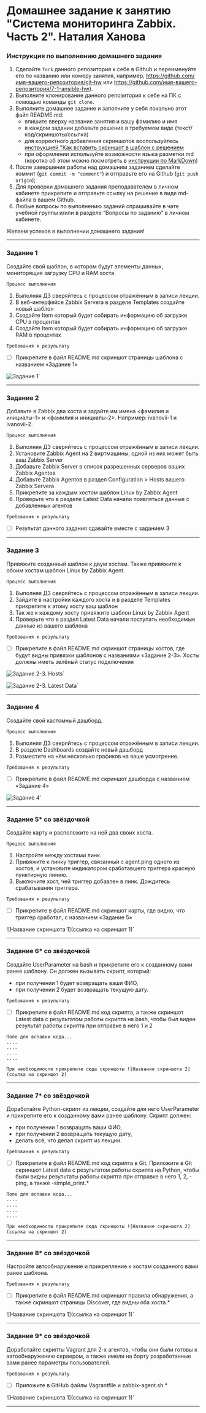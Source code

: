 # Домашнее задание к занятию "Система мониторинга Zabbix. Часть 2". Наталия Ханова


### Инструкция по выполнению домашнего задания

   1. Сделайте `fork` данного репозитория к себе в Github и переименуйте его по названию или номеру занятия, например, https://github.com/имя-вашего-репозитория/git-hw или  https://github.com/имя-вашего-репозитория/7-1-ansible-hw).
   2. Выполните клонирование данного репозитория к себе на ПК с помощью команды `git clone`.
   3. Выполните домашнее задание и заполните у себя локально этот файл README.md:
      - впишите вверху название занятия и вашу фамилию и имя
      - в каждом задании добавьте решение в требуемом виде (текст/код/скриншоты/ссылка)
      - для корректного добавления скриншотов воспользуйтесь [инструкцией "Как вставить скриншот в шаблон с решением](https://github.com/netology-code/sys-pattern-homework/blob/main/screen-instruction.md)
      - при оформлении используйте возможности языка разметки md (коротко об этом можно посмотреть в [инструкции  по MarkDown](https://github.com/netology-code/sys-pattern-homework/blob/main/md-instruction.md))
   4. После завершения работы над домашним заданием сделайте коммит (`git commit -m "comment"`) и отправьте его на Github (`git push origin`);
   5. Для проверки домашнего задания преподавателем в личном кабинете прикрепите и отправьте ссылку на решение в виде md-файла в вашем Github.
   6. Любые вопросы по выполнению заданий спрашивайте в чате учебной группы и/или в разделе “Вопросы по заданию” в личном кабинете.
   
Желаем успехов в выполнении домашнего задания!
   
---

### Задание 1

Создайте свой шаблон, в котором будут элементы данных, мониторящие загрузку CPU и RAM хоста.

`Процесс выполнения`

1.    Выполняя ДЗ сверяйтесь с процессом отражённым в записи лекции.
2.    В веб-интерфейсе Zabbix Servera в разделе Templates создайте новый шаблон
3.    Создайте Item который будет собирать информацию об загрузке CPU в процентах
4.    Создайте Item который будет собирать информацию об загрузке RAM в процентах

`Требования к результату`

- [ ] Прикрепите в файл README.md скриншот страницы шаблона с названием «Задание 1»

![Задание 1](https://data0.gallery.ru/albums/gallery/435409-68389-132659585--u919d7.jpg)`



---

### Задание 2

Добавьте в Zabbix два хоста и задайте им имена <фамилия и инициалы-1> и <фамилия и инициалы-2>. Например: ivanovii-1 и ivanovii-2.

`Процесс выполнения`

1.    Выполняя ДЗ сверяйтесь с процессом отражённым в записи лекции.
2.    Установите Zabbix Agent на 2 виртмашины, одной из них может быть ваш Zabbix Server
3.    Добавьте Zabbix Server в список разрешенных серверов ваших Zabbix Agentов
4.    Добавьте Zabbix Agentов в раздел Configuration > Hosts вашего Zabbix Servera
5.    Прикрепите за каждым хостом шаблон Linux by Zabbix Agent
6.    Проверьте что в разделе Latest Data начали появляться данные с добавленных агентов

`Требования к результату`

- [ ] Результат данного задания сдавайте вместе с заданием 3


---

### Задание 3

Привяжите созданный шаблон к двум хостам. Также привяжите к обоим хостам шаблон Linux by Zabbix Agent.

`Процесс выполнения`

1.    Выполняя ДЗ сверяйтесь с процессом отражённым в записи лекции.
2.    Зайдите в настройки каждого хоста и в разделе Templates прикрепите к этому хосту ваш шаблон
3.    Так же к каждому хосту привяжите шаблон Linux by Zabbix Agent
4.    Проверьте что в раздел Latest Data начали поступать необходимые данные из вашего шаблона

`Требования к результату`

- [ ] Прикрепите в файл README.md скриншот страницы хостов, где будут видны привязки шаблонов с названиями «Задание 2-3». Хосты должны иметь зелёный статус подключения

![Задание 2-3. Hosts](https://data0.gallery.ru/albums/gallery/435409-68389-132659585--u919d7.jpg)`


![Задание 2-3. Latest Data](https://data0.gallery.ru/albums/gallery/435409-2f2c0-132660641--ufe957.jpg)`



---

### Задание 4

Создайте свой кастомный дашборд.

`Процесс выполнения`

1.    Выполняя ДЗ сверяйтесь с процессом отражённым в записи лекции.
2.    В разделе Dashboards создайте новый дашборд
3.    Разместите на нём несколько графиков на ваше усмотрение.

`Требования к результату`

- [ ] Прикрепите в файл README.md скриншот дашборда с названием «Задание 4»

![Задание 4](https://data0.gallery.ru/albums/gallery/435409-088ea-132663149--u34fc4.jpg)`


---

### Задание 5* со звёздочкой

Создайте карту и расположите на ней два своих хоста.

`Процесс выполнения`

1.    Настройте между хостами линк.
2.    Привяжите к линку триггер, связанный с agent.ping одного из хостов, и установите индикатором сработавшего триггера красную пунктирную линию.
3.    Выключите хост, чей триггер добавлен в линк. Дождитесь срабатывания триггера.

`Требования к результату`

- [ ] Прикрепите в файл README.md скриншот карты, где видно, что триггер сработал, с названием «Задание 5»

![Название скриншота 1](ссылка на скриншот 1)`


---

### Задание 6* со звёздочкой

Создайте UserParameter на bash и прикрепите его к созданному вами ранее шаблону. Он должен вызывать скрипт, который:

*    при получении 1 будет возвращать ваши ФИО,
*    при получении 2 будет возвращать текущую дату.

`Требования к результату`

- [ ] Прикрепите в файл README.md код скрипта, а также скриншот Latest data с результатом работы скрипта на bash, чтобы был виден результат работы скрипта при отправке в него 1 и 2

```
Поле для вставки кода...
....
....
....
....
```

`При необходимости прикрепитe сюда скриншоты
![Название скриншота 2](ссылка на скриншот 2)`

---

### Задание 7* со звёздочкой

Доработайте Python-скрипт из лекции, создайте для него UserParameter и прикрепите его к созданному вами ранее шаблону. Скрипт должен:

*    при получении 1 возвращать ваши ФИО,
*    при получении 2 возвращать текущую дату,
*    делать всё, что делал скрипт из лекции.

`Требования к результату`

- [ ] Прикрепите в файл README.md код скрипта в Git. Приложите в Git скриншот Latest data с результатом работы скрипта на Python, чтобы были видны результаты работы скрипта при отправке в него 1, 2, -ping, а также -simple_print.*

```
Поле для вставки кода...
....
....
....
....
```

`При необходимости прикрепитe сюда скриншоты
![Название скриншота 2](ссылка на скриншот 2)`

---

### Задание 8* со звёздочкой

Настройте автообнаружение и прикрепление к хостам созданного вами ранее шаблона.

`Требования к результату`

- [ ] Прикрепите в файл README.md скриншот правила обнаружения, а также скриншот страницы Discover, где видны оба хоста.*

![Название скриншота 1](ссылка на скриншот 1)`


---

### Задание 9* со звёздочкой

Доработайте скрипты Vagrant для 2-х агентов, чтобы они были готовы к автообнаружению сервером, а также имели на борту разработанные вами ранее параметры пользователей.

`Требования к результату`

- [ ] Приложите в GitHub файлы Vagrantfile и zabbix-agent.sh.*

![Название скриншота 1](ссылка на скриншот 1)`


---
